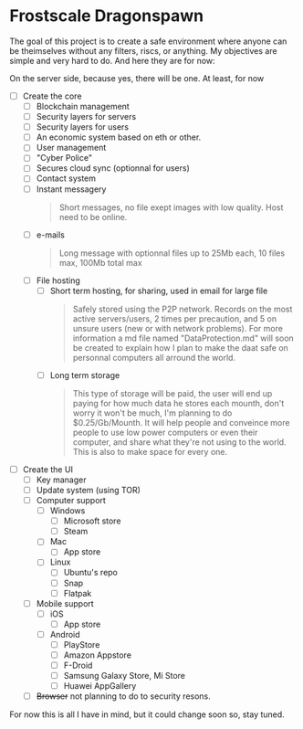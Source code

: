 # Frostscale Dragonspawn

The goal of this project is to create a safe environment where anyone can be theimselves without any filters, riscs, or anything. 
My objectives are simple and very hard to do. And here they are for now:

On the server side, because yes, there will be one. At least, for now
- [ ] Create the core
  - [ ] Blockchain management
  - [ ] Security layers for servers
  - [ ] Security layers for users
  - [ ] An economic system based on eth or other.
  - [ ] User management
  - [ ] "Cyber Police"
  - [ ] Secures cloud sync (optionnal for users)
  - [ ] Contact system
  - [ ] Instant messagery
    > Short messages, no file exept images with low quality. Host need to be online.
  - [ ] e-mails
    > Long message with optionnal files up to 25Mb each, 10 files max, 100Mb total max
  - [ ] File hosting
    - [ ] Short term hosting, for sharing, used in email for large file
      > Safely stored using the P2P network. Records on the most active servers/users, 2 times per precaution, and 5 on unsure users (new or with network problems). For more information a md file named "DataProtection.md" will soon be created to explain how I plan to make the daat safe on personnal computers all arround the world.
    - [ ] Long term storage
      > This type of storage will be paid, the user will end up paying for how much data he stores each mounth, don't worry it won't be much, I'm planning to do $0.25/Gb/Mounth. It will help people and conveince more people to use low power computers or even their computer, and share what they're not using to the world. This is also to make space for every one.
- [ ] Create the UI
  - [ ] Key manager
  - [ ] Update system (using TOR)
  - [ ] Computer support
    - [ ] Windows
      - [ ] Microsoft store
      - [ ] Steam
    - [ ] Mac
      - [ ] App store
    - [ ] Linux
      - [ ] Ubuntu's repo
      - [ ] Snap
      - [ ] Flatpak
  - [ ] Mobile support
    - [ ] iOS
      - [ ] App store
    - [ ] Android
      - [ ] PlayStore
      - [ ] Amazon Appstore
      - [ ] F-Droid
      - [ ] Samsung Galaxy Store, Mi Store
      - [ ] Huawei AppGallery
  - [ ] ~~Browser~~ not planning to do to security resons.
  
For now this is all I have in mind, but it could change soon so, stay tuned.